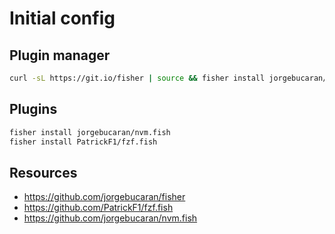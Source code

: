 # Initial config

## Plugin manager

```sh
curl -sL https://git.io/fisher | source && fisher install jorgebucaran/fisher
```

## Plugins

```sh
fisher install jorgebucaran/nvm.fish
fisher install PatrickF1/fzf.fish
```

## Resources

- <https://github.com/jorgebucaran/fisher>
- <https://github.com/PatrickF1/fzf.fish>
- <https://github.com/jorgebucaran/nvm.fish>
